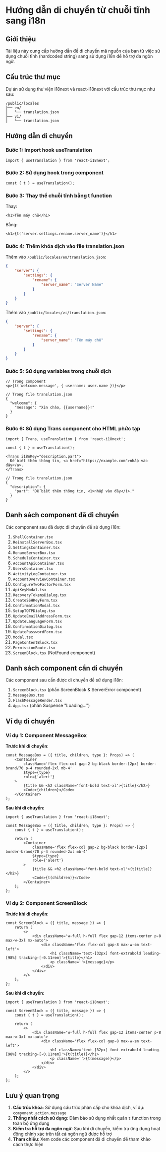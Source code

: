 # Hướng dẫn di chuyển từ chuỗi tĩnh sang i18n

## Giới thiệu

Tài liệu này cung cấp hướng dẫn để di chuyển mã nguồn của bạn từ việc sử dụng chuỗi tĩnh (hardcoded string) sang sử dụng i18n để hỗ trợ đa ngôn ngữ.

## Cấu trúc thư mục

Dự án sử dụng thư viện i18next và react-i18next với cấu trúc thư mục như sau:

```
/public/locales
├── en/
│   └── translation.json
├── vi/
│   └── translation.json
```

## Hướng dẫn di chuyển

### Bước 1: Import hook useTranslation

```tsx
import { useTranslation } from 'react-i18next';
```

### Bước 2: Sử dụng hook trong component

```tsx
const { t } = useTranslation();
```

### Bước 3: Thay thế chuỗi tĩnh bằng t function

Thay:

```tsx
<h1>Tên máy chủ</h1>
```

Bằng:

```tsx
<h1>{t('server.settings.rename.server_name')}</h1>
```

### Bước 4: Thêm khóa dịch vào file translation.json

Thêm vào `/public/locales/en/translation.json`:

```json
{
    "server": {
        "settings": {
            "rename": {
                "server_name": "Server Name"
            }
        }
    }
}
```

Thêm vào `/public/locales/vi/translation.json`:

```json
{
    "server": {
        "settings": {
            "rename": {
                "server_name": "Tên máy chủ"
            }
        }
    }
}
```

### Bước 5: Sử dụng variables trong chuỗi dịch

```tsx
// Trong component
<p>{t('welcome.message', { username: user.name })}</p>

// Trong file translation.json
{
  "welcome": {
    "message": "Xin chào, {{username}}!"
  }
}
```

### Bước 6: Sử dụng Trans component cho HTML phức tạp

```tsx
import { Trans, useTranslation } from 'react-i18next';

const { t } = useTranslation();

<Trans i18nKey="description.part">
  Để biết thêm thông tin, <a href="https://example.com">nhấp vào đây</a>.
</Trans>

// Trong file translation.json
{
  "description": {
    "part": "Để biết thêm thông tin, <1>nhấp vào đây</1>."
  }
}
```

## Danh sách component đã di chuyển

Các component sau đã được di chuyển để sử dụng i18n:

1. `ShellContainer.tsx`
2. `ReinstallServerBox.tsx`
3. `SettingsContainer.tsx`
4. `RenameServerBox.tsx`
5. `ScheduleContainer.tsx`
6. `AccountApiContainer.tsx`
7. `UsersContainer.tsx`
8. `ActivityLogContainer.tsx`
9. `AccountOverviewContainer.tsx`
10. `ConfigureTwoFactorForm.tsx`
11. `ApiKeyModal.tsx`
12. `RecoveryTokensDialog.tsx`
13. `CreateSSHKeyForm.tsx`
14. `ConfirmationModal.tsx`
15. `SetupTOTPDialog.tsx`
16. `UpdateEmailAddressForm.tsx`
17. `UpdateLanguageForm.tsx`
18. `ConfirmationDialog.tsx`
19. `UpdatePasswordForm.tsx`
20. `Modal.tsx`
21. `PageContentBlock.tsx`
22. `PermissionRoute.tsx`
23. `ScreenBlock.tsx` (NotFound component)

## Danh sách component cần di chuyển

Các component sau cần được di chuyển để sử dụng i18n:

1. `ScreenBlock.tsx` (phần ScreenBlock & ServerError component)
2. `MessageBox.tsx`
3. `FlashMessageRender.tsx`
4. `App.tsx` (phần Suspense "Loading...")

## Ví dụ di chuyển

### Ví dụ 1: Component MessageBox

**Trước khi di chuyển:**

```tsx
const MessageBox = ({ title, children, type }: Props) => (
    <Container
        className='flex flex-col gap-2 bg-black border-[2px] border-brand/70 p-4 rounded-2xl mb-4'
        $type={type}
        role={'alert'}
    >
        {title && <h2 className='font-bold text-xl'>{title}</h2>}
        <Code>{children}</Code>
    </Container>
);
```

**Sau khi di chuyển:**

```tsx
import { useTranslation } from 'react-i18next';

const MessageBox = ({ title, children, type }: Props) => {
    const { t } = useTranslation();

    return (
        <Container
            className='flex flex-col gap-2 bg-black border-[2px] border-brand/70 p-4 rounded-2xl mb-4'
            $type={type}
            role={'alert'}
        >
            {title && <h2 className='font-bold text-xl'>{t(title)}</h2>}
            <Code>{t(children)}</Code>
        </Container>
    );
};
```

### Ví dụ 2: Component ScreenBlock

**Trước khi di chuyển:**

```tsx
const ScreenBlock = ({ title, message }) => {
    return (
        <>
            <div className='w-full h-full flex gap-12 items-center p-8 max-w-3xl mx-auto'>
                <div className='flex flex-col gap-8 max-w-sm text-left'>
                    <h1 className='text-[32px] font-extrabold leading-[98%] tracking-[-0.11rem]'>{title}</h1>
                    <p className=''>{message}</p>
                </div>
            </div>
        </>
    );
};
```

**Sau khi di chuyển:**

```tsx
import { useTranslation } from 'react-i18next';

const ScreenBlock = ({ title, message }) => {
    const { t } = useTranslation();

    return (
        <>
            <div className='w-full h-full flex gap-12 items-center p-8 max-w-3xl mx-auto'>
                <div className='flex flex-col gap-8 max-w-sm text-left'>
                    <h1 className='text-[32px] font-extrabold leading-[98%] tracking-[-0.11rem]'>{t(title)}</h1>
                    <p className=''>{t(message)}</p>
                </div>
            </div>
        </>
    );
};
```

## Lưu ý quan trọng

1. **Cấu trúc khóa**: Sử dụng cấu trúc phân cấp cho khóa dịch, ví dụ: `component.action.message`
2. **Thống nhất cách sử dụng**: Đảm bảo sử dụng nhất quán `t` function trong toàn bộ ứng dụng
3. **Kiểm tra hỗ trợ đa ngôn ngữ**: Sau khi di chuyển, kiểm tra ứng dụng hoạt động chính xác trên tất cả ngôn ngữ được hỗ trợ
4. **Tham chiếu**: Xem code các component đã di chuyển để tham khảo cách thực hiện
